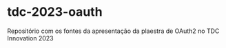 # tdc-2023-oauth
Repositório com os fontes da apresentação da plaestra de OAuth2 no TDC Innovation 2023
